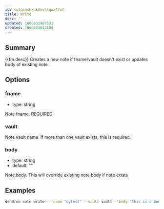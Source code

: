 ```yaml
---
id: sw1qsmshxuk8evhlqwx47nf
title: Write
desc: ''
updated: 1660331987531
created: 1660331813104
---
```

## Summary

{{fm.desc}}
Creates a new note if fname/vault doesn't exist or updates body of existing note

## Options

### fname
- type: string

Note fname. REQUIRED

### vault

Note vault name. If more than one vault exists, this is required.

### body
- type: string
- default: ""

Note body. This will override existing note body if note exists

## Examples

```bash
dendron note write --fname "mytest" --vault vault --body "this is a body"
```